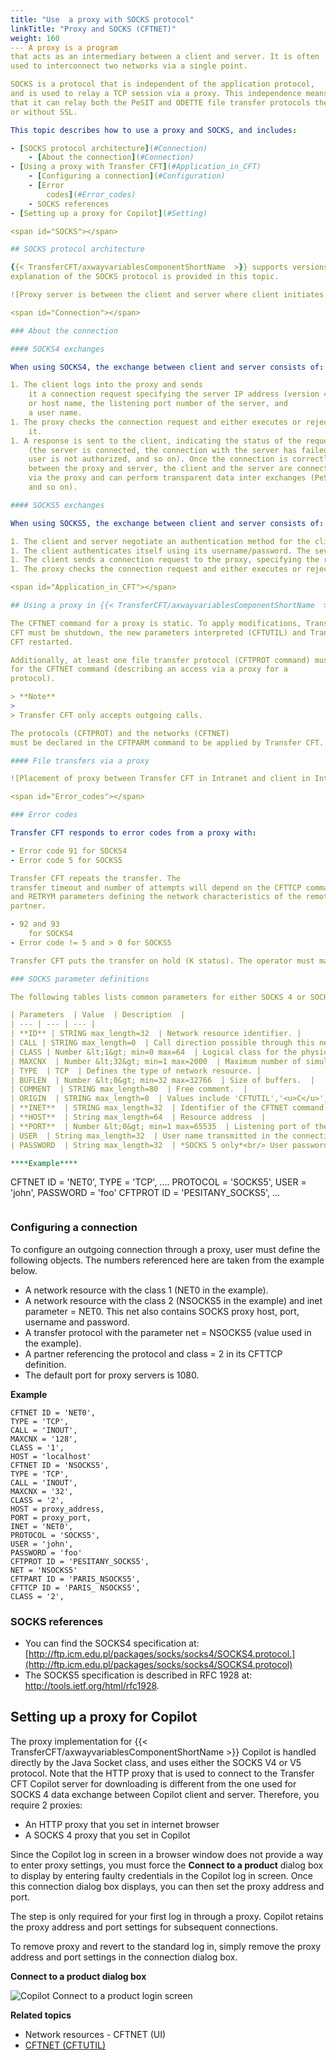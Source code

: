 ```yaml
---
title: "Use  a proxy with SOCKS protocol"
linkTitle: "Proxy and SOCKS (CFTNET)"
weight: 160
--- A proxy is a program
that acts as an intermediary between a client and server. It is often
used to interconnect two networks via a single point.

SOCKS is a protocol that is independent of the application protocol,
and is used to relay a TCP session via a proxy. This independence means
that it can relay both the PeSIT and ODETTE file transfer protocols the PeSIT protocol with
or without SSL.

This topic describes how to use a proxy and SOCKS, and includes:

- [SOCKS protocol architecture](#Connection)
    - [About the connection](#Connection)
- [Using a proxy with Transfer CFT](#Application_in_CFT)
    - [Configuring a connection](#Configuration)
    - [Error
        codes](#Error_codes)
    - SOCKS references
- [Setting up a proxy for Copilot](#Setting)

<span id="SOCKS"></span>

## SOCKS protocol architecture

{{< TransferCFT/axwayvariablesComponentShortName  >}} supports versions 4 and 5 of the SOCKS protocol. A brief
explanation of the SOCKS protocol is provided in this topic.

![Proxy server is between the client and server where client initiates the Connect Request to proxy](/Images/TransferCFT/proxy2_new.png)

<span id="Connection"></span>

### About the connection

#### SOCKS4 exchanges

When using SOCKS4, the exchange between client and server consists of:

1. The client logs into the proxy and sends
    it a connection request specifying the server IP address (version 4)
    or host name, the listening port number of the server, and
    a user name.
1. The proxy checks the connection request and either executes or rejects
    it.
1. A response is sent to the client, indicating the status of the request
    (the server is connected, the connection with the server has failed, the
    user is not authorized, and so on). Once the connection is correctly established
    between the proxy and server, the client and the server are connected
    via the proxy and can perform transparent data inter exchanges (PeSIT,
    and so on).

#### SOCKS5 exchanges

When using SOCKS5, the exchange between client and server consists of:

1. The client and server negotiate an authentication method for the client. The client sends a list of methods it supports and the server responds to indicate which method it has chosen. The only method supported by Transfer CFT is username/password.
1. The client authenticates itself using its username/password. The sever response code indicates if the authentication was successful or not. If authentication is refused, the server immediately closes the connection.
1. The client sends a connection request to the proxy, specifying the remote server IP address or host name and its port number.
1. The proxy checks the connection request and either executes or rejects it. A response is sent to the client, indicating the request was successful or not. Once the connection is correctly established between the proxy and server, the client and the server are connected via the proxy and can perform transparent data inter exchanges (PeSIT, and so on). If the connection if refused, the server immediately closes the connection.

<span id="Application_in_CFT"></span>

## Using a proxy in {{< TransferCFT/axwayvariablesComponentShortName  >}}

The CFTNET command for a proxy is static. To apply modifications, Transfer
CFT must be shutdown, the new parameters interpreted (CFTUTIL) and Transfer
CFT restarted.

Additionally, at least one file transfer protocol (CFTPROT command) must be declared
for the CFTNET command (describing an access via a proxy for a
protocol).

> **Note**
>
> Transfer CFT only accepts outgoing calls.

The protocols (CFTPROT) and the networks (CFTNET)
must be declared in the CFTPARM command to be applied by Transfer CFT.

#### File transfers via a proxy

![Placement of proxy between Transfer CFT in Intranet and client in Internet](/Images/TransferCFT/proxy_new.png)

<span id="Error_codes"></span>

### Error codes

Transfer CFT responds to error codes from a proxy with:

- Error code 91 for SOCKS4
- Error code 5 for SOCKS5

Transfer CFT repeats the transfer. The
transfer timeout and number of attempts will depend on the CFTTCP command RETRYW, RETRYN
and RETRYM parameters defining the network characteristics of the remote
partner.

- 92 and 93
    for SOCKS4
- Error code != 5 and > 0 for SOCKS5

Transfer CFT puts the transfer on hold (K status). The operator must manually restart (START command) the transfer.

### SOCKS parameter definitions

The following tables lists common parameters for either SOCKS 4 or SOCKS 5. The only difference between the parameters used for SOCKS 4 and 5 is the PASSWORD parameter.

| Parameters  | Value  | Description  |
| --- | --- | --- |
| **ID** | STRING max_length=32  | Network resource identifier. |
| CALL | STRING max_length=0  | Call direction possible through this network resource. ('<u>INOUT</u>','OUT','IN') |
| CLASS | Number &lt;1&gt; min=0 max=64  | Logical class for the physical link. |
| MAXCNX  | Number &lt;32&gt; min=1 max=2000  | Maximum number of simultaneous connections that Transfer CFT accepts to establish on this network resource. |
| TYPE  | TCP  | Defines the type of network resource. |
| BUFLEN  | Number &lt;0&gt; min=32 max=32766  | Size of buffers.  |
| COMMENT  | STRING max_length=80  | Free comment.  |
| ORIGIN  | STRING max_length=0  | Values include 'CFTUTIL','<u>C</u>','DESIGNER','D','COPILOT','O'.  |
| **INET**  | STRING max_length=32  | Identifier of the CFTNET command defining access to the first network  |
| **HOST**  | String max_length=64  | Resource address  |
| **PORT**  | Number &lt;0&gt; min=1 max=65535  | Listening port of the proxy/proxies in the first network  |
| USER  | String max_length=32  | User name transmitted in the connection request addressed to the proxy  |
| PASSWORD  | String max_length=32  | *SOCKS 5 only*<br/> User password transmitted in the connection request addressed to the proxy. |

****Example****

```
CFTNET ID = 'NET0',
TYPE = 'TCP',
....
PROTOCOL = 'SOCKS5',
USER = 'john',
PASSWORD = 'foo'
CFTPROT ID = 'PESITANY_SOCKS5',
...
```

```
<span id="Configuration"></span>

### Configuring a connection

To configure an outgoing connection through a proxy, user must define the following objects. The numbers referenced here are taken from the example below.

- A network resource with the class 1 (NET0 in the example).
- A network resource with the class 2 (NSOCKS5 in the example) and inet parameter = NET0. This net also contains SOCKS proxy host, port, username and password.
- A transfer protocol with the parameter net = NSOCKS5 (value used in the example).
- A partner referencing the protocol and class = 2 in its CFTTCP definition.
- The default port for proxy servers is 1080.

****Example****

```
CFTNET ID = 'NET0',
TYPE = 'TCP',
CALL = 'INOUT',
MAXCNX = '128',
CLASS = '1',
HOST = 'localhost'
CFTNET ID = 'NSOCKS5',
TYPE = 'TCP',
CALL = 'INOUT',
MAXCNX = '32',
CLASS = '2',
HOST = proxy_address,
PORT = proxy_port,
INET = 'NET0',
PROTOCOL = 'SOCKS5',
USER = 'john',
PASSWORD = 'foo'
CFTPROT ID = 'PESITANY_SOCKS5',
NET = 'NSOCKS5'
CFTPART ID = 'PARIS_NSOCKS5',
CFTTCP ID = 'PARIS_ NSOCKS5',
CLASS = '2',
```

### SOCKS references

- You can find the SOCKS4 specification at: [http://ftp.icm.edu.pl/packages/socks/socks4/SOCKS4.protocol.](http://ftp.icm.edu.pl/packages/socks/socks4/SOCKS4.protocol)
- The SOCKS5 specification is described in RFC 1928 at: <http://tools.ietf.org/html/rfc1928>.

<span id="Setting"></span>

## Setting up a proxy for Copilot

The proxy implementation for {{< TransferCFT/axwayvariablesComponentShortName  >}} Copilot is handled directly by the Java Socket class, and uses either the SOCKS V4 or V5 protocol. Note that the HTTP proxy that is used to connect to the Transfer CFT Copilot server for downloading is different from the one used for SOCKS 4 data exchange between Copilot client and server. Therefore, you require 2 proxies:

- An HTTP proxy that you set in internet browser
- A SOCKS 4 proxy that you set in Copilot

Since the Copilot log in screen in a browser window does not provide a way to enter proxy settings, you must force the **Connect to a product** dialog box to display by entering faulty credentials in the Copilot log in screen. Once this connection dialog box displays, you can then set the proxy address and port.

The step is only required for your first log in through a proxy. Copilot retains the proxy address and port settings for subsequent connections.

To remove proxy and revert to the standard log in, simply remove the proxy address and port settings in the connection dialog box.

********Connect to a product dialog box********

![Copilot Connect to a product login screen ](/Images/TransferCFT/copilot_connection_box.png)

****Related topics****

- Network resources - CFTNET (UI)
- [CFTNET (CFTUTIL)](../../../c_intro_userinterfaces/web_copilot_ui/conf_intro/cftnet)

